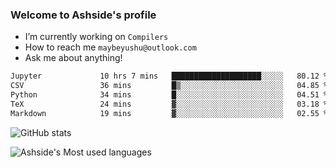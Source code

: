 ### Welcome to Ashside's profile

- I’m currently working on `Compilers`
- How to reach me `maybeyushu@outlook.com`
- Ask me about anything!

<!--START_SECTION:waka-->

```txt
Jupyter             10 hrs 7 mins   ████████████████████░░░░░   80.12 %
CSV                 36 mins         █▒░░░░░░░░░░░░░░░░░░░░░░░   04.85 %
Python              34 mins         █░░░░░░░░░░░░░░░░░░░░░░░░   04.51 %
TeX                 24 mins         ▓░░░░░░░░░░░░░░░░░░░░░░░░   03.18 %
Markdown            19 mins         ▓░░░░░░░░░░░░░░░░░░░░░░░░   02.55 %
```

<!--END_SECTION:waka-->

![GitHub stats](https://github-readme-stats.vercel.app/api?username=Ashside)

![Ashside's Most used languages](https://github-readme-stats.vercel.app/api/top-langs/?username=Ashside&layout=compact&hide_border=true&langs_count=10)


